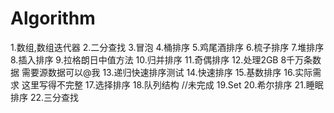 # Algorithm

1.数组,数组迭代器
2.二分查找
3.冒泡
4.桶排序
5.鸡尾酒排序
6.梳子排序
7.堆排序
8.插入排序
9.拉格朗日中值方法
10.归并排序
11.奇偶排序
12.处理2GB 8千万条数据  需要源数据可以@我
13.递归快速排序测试
14.快速排序
15.基数排序
16.实际需求 这里写得不完整
17.选择排序
18.队列结构 //未完成
19.Set
20.希尔排序
21.睡眠排序
22.三分查找

